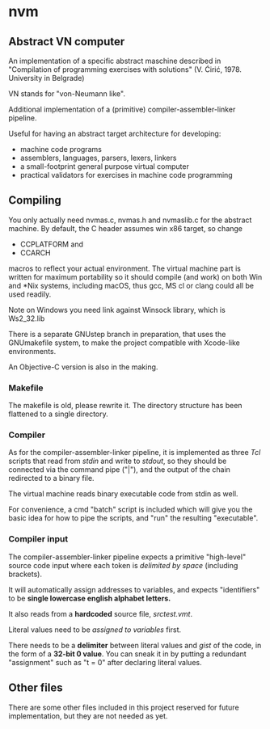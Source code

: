 # nvm
## Abstract VN computer

An implementation of a specific abstract maschine described in
"Compilation of programming exercises with solutions" (V. Ćirić, 1978. University in Belgrade)

VN stands for "von-Neumann like".

Additional implementation of a (primitive) compiler-assembler-linker pipeline.

Useful for having an abstract target architecture for developing:

* machine code programs
* assemblers, languages, parsers, lexers, linkers
* a small-footprint general purpose virtual computer
* practical validators for exercises in machine code programming

## Compiling

You only actually need nvmas.c, nvmas.h and nvmaslib.c for the abstract machine.
By default, the C header assumes win x86 target, so change

* CCPLATFORM and
* CCARCH

macros to reflect your actual environment. The virtual machine part is written
for maximum portability so it should compile (and work) on both Win and \*Nix systems,
including macOS, thus gcc, MS cl or clang could all be used readily.

Note on Windows you need link against Winsock library, which is Ws2\_32.lib

There is a separate GNUstep branch in preparation, that uses the
GNUmakefile system, to make the project compatible with Xcode-like environments.

An Objective-C version is also in the making.

### Makefile

The makefile is old, please rewrite it. The directory structure
has been flattened to a single directory.

### Compiler

As for the compiler-assembler-linker pipeline, it is implemented as
three *Tcl* scripts that read from *stdin* and write to *stdout*, so
they should be connected via the command pipe ("|"), and the output
of the chain redirected to a binary file.

The virtual machine reads binary executable code from stdin as well.

For convenience, a cmd "batch" script is included which will give you
the basic idea for how to pipe the scripts, and "run" the resulting
"executable".

### Compiler input

The compiler-assembler-linker pipeline expects a primitive "high-level"
source code input where each token is *delimited by space* (including brackets).

It will automatically assign addresses to variables, and expects
"identifiers" to be **single lowercase english alphabet letters.**

It also reads from a **hardcoded** source file, *srctest.vmt*.

Literal values need to be *assigned to variables* first.

There needs to be a **delimiter** between literal values and
*gist* of the code, in the form of a **32-bit 0 value**. You can
sneak it in by putting a redundant "assignment" such as "t = 0" after
declaring literal values.

## Other files
There are some other files included in this project reserved
for future implementation, but they are not needed as yet.


